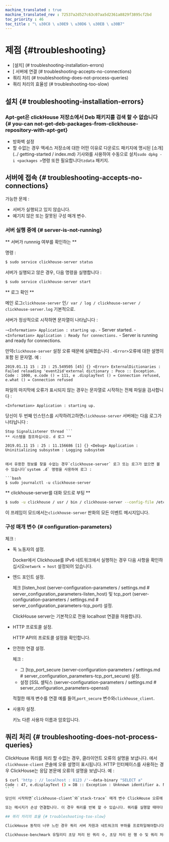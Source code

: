 ```yaml
--- 
machine_translated : true 
machine_translated_rev : 72537a2d527c63c07aa5d2361a8829f3895cf2bd 
toc_priority : 46 
toc_title : "\ u30C8 \ u30E9 \ u30D6 \ u30EB \ u30B7" 
--- 
```


# 제점 {#troubleshooting} 

- [설치] (# troubleshooting-installation-errors) 
- [ 서버에 연결 (# troubleshooting-accepts-no-connections) 
- 쿼리 처리 (# troubleshooting-does-not-process-queries) 
- 쿼리 처리의 효율성 (# troubleshooting-too-slow) 

## 설치 {# troubleshooting-installation-errors} 

### Apt-get은 clickHouse 저장소에서 Deb 패키지를 검색 할 수 없습니다 {# you-can not-get-deb-packages-from-clickhouse-repository-with-apt-get}
 
- 방화벽 설정
- 할 수없는 경우 액세스 저장소에 대한 어떤 이유로 다운로드 패키지에 명시된 [소개] (../ getting-started / index.md) 기사와를 사용하여 수동으로 설치`sudo dpkg -i <packages >`명령 또한 필요합니다`tzdata` 패키지. 

## 서버에 접속 {# troubleshooting-accepts-no-connections} 

가능한 문제 : 

- 서버가 실행되고 있지 않습니다. 
- 예기치 않은 또는 잘못된 구성 매개 변수. 

### 서버 실행 중에 {# server-is-not-running} 

** 서버가 runnnig 여부를 확인하는 ** 

명령 : 

```bash 
$ sudo service clickhouse-server status 
``` 

서버가 실행되고 않은 경우, 다음 명령을 실행합니다 : 

```bash 
$ sudo service clickhouse-server start 
``` 

** 로그 확인 ** 

메인 로그`clickhouse-server` 인`/ var / log / clickhouse-server / clickhouse-server.log` 기본적으로. 

서버가 정상적으로 시작하면 문자열이 나타납니다 :

-`<Information> Application : starting up.` - Server started. 
-`<Information> Application : Ready for connections.` - Server is running and ready for connections. 

만약`clickhouse-server` 설정 오류 때문에 실패했습니다 . `<Error>`오류에 대한 설명이 포함 된 문자열. 예 : 

```text 
2019.01.11 15 : 23 : 25.549505 [45] {} <Error> ExternalDictionaries : Failed reloading 'event2id'external dictionary : Poco :: Exception. Code : 1000, e.code () = 111, e .displayText () = Connection refused, e.what () = Connection refused 
``` 

파일의 마지막에 오류가 표시되지 않는 경우는 문자열로 시작하는 전체 파일을 검사합니다 : 

```text 
<Information> Application : starting up. 
``` 

당신이 두 번째 인스턴스를 시작하려고하면`clickhouse-server` 서버에는 다음 로그가 나타납니다 :
 
```text
Stop SignalListener thread ``` 
** 시스템을 참조하십시오. d 로그 **
 
2019.01.11 15 : 25 : 11.156686 [1] {} <Debug> Application : Uninitializing subsystem : Logging subsystem

 
에서 유용한 정보를 찾을 수없는 경우`clickhouse-server` 로그 또는 로그가 없으면 볼 수 있습니다`system .d` 명령을 사용하여 로그 : 

```bash 
$ sudo journalctl -u clickhouse-server 
``` 

** clickhouse-server를 대화 모드로 부팅 ** 

```bash 
$ sudo -u clickhouse / usr / bin / clickhouse-server --config-file /etc/clickhouse-server/config.xml 
``` 

이 프레임이 모드에서는`clickhouse-server` 판화의 모든 이벤트 메시지입니다. 

### 구성 매개 변수 {# configuration-parameters} 

체크 : 

- 독 노동자의 설정. 

    Docker에서 Clickhouse를 IPv6 네트워크에서 실행하는 경우 다음 사항을 확인하십시오`network = host` 설정되어 있습니다. 

- 엔드 포인트 설정.

    체크 [listen_host (server-configuration-parameters / settings.md # server_configuration_parameters-listen_host) 및 tcp_port (server-configuration-parameters / settings.md # server_configuration_parameters-tcp_port) 설정. 

    ClickHouse server는 기본적으로 전용 localhost 연결을 허용합니다. 

- HTTP 프로토콜 설정. 

    HTTP API의 프로토콜 설정을 확인합니다. 

- 안전한 연결 설정. 

    체크 : 

    - 그 [tcp_port_secure (server-configuration-parameters / settings.md # server_configuration_parameters-tcp_port_secure) 설정. 
    - 설정 [SSL 셀틱스 (server-configuration-parameters / settings.md # server_configuration_parameters-openssl) 

    적절한 매개 변수를 연결 예를 들어,`port_secure` 변수와`clickhouse_client`. 

- 사용자 설정. 

    키노 다른 사용자 이름과 암호입니다.

## 쿼리 처리 {# troubleshooting-does-not-process-queries} 

ClickHouse 쿼리를 처리 할 수없는 경우, 클라이언트 오류의 설명을 보냅니다. 에서`clickhouse-client` 콘솔에 오류 설명이 표시됩니다. HTTP 인터페이스를 사용하는 경우 ClickHouse는 응답 본문에 오류의 설명을 보냅니다. 예 : 

```bash 
$ curl 'http : // localhost : 8123 /'--data-binary "SELECT a" 
Code : 47, e.displayText () = DB :: Exception : Unknown identifier a. Note that there are no tables (FROM clause) in your query, context : required_names : 'a'source_tables : table_aliases : private_aliases : column_aliases : public_columns : 'a'masked_columns : array_join_columns : source_columns :, e.what () = DB :: Exception 
`` ` 

당신이 시작하면`clickhouse-client`와`stack-trace` 매개 변수 ClickHouse 오류에 대한 설명을 포함하는 서버 스택 추적을 반환합니다.

또는 메시지가 손상 연결합니다. 이 경우 쿼리를 반복 할 수 있습니다. 쿼리를 실행할 때마다 연결이 끊어진 경우, 서버 로그에서 오류를 확인합니다. 

## 쿼리 처리의 효율 {# troubleshooting-too-slow} 

ClickHouse 동작이 너무 느린 경우 쿼리 서버 자원과 네트워크의 부하를 프로파일해야합니다. 

Clickhouse-benchmark 유틸리티 초당 처리 된 쿼리 수, 초당 처리 된 행 수 및 쿼리 처리 시간 백분위 수가 표시됩니다.
